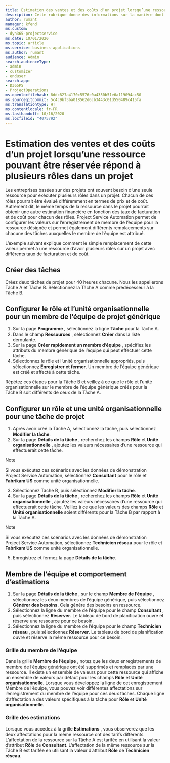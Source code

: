 ```yaml
---
title: Estimation des ventes et des coûts d’un projet lorsqu’une ressource pouvant être réservée répond à plusieurs rôles dans un projet
description: Cette rubrique donne des informations sur la manière dont les dimensions Tarification peuvent être utilisées pour soutenir la tarification et les coûts d’une ressource qui répond à plusieurs rôles dans un projet.
author: rumant
manager: kfend
ms.custom:
- dyn365-projectservice
ms.date: 10/01/2020
ms.topic: article
ms.service: business-applications
ms.author: rumant
audience: Admin
search.audienceType:
- admin
- customizer
- enduser
search.app:
- D365PS
- ProjectOperations
ms.openlocfilehash: 8ddc827a4170c5576c0a4350b51e6a119094ac50
ms.sourcegitcommit: 5c4c9bf3ba018562d6cb3443c01d550489c415fa
ms.translationtype: HT
ms.contentlocale: fr-FR
ms.lasthandoff: 10/16/2020
ms.locfileid: "4075792"
---
```

# <a name="estimate-project-sales-and-costs-when-a-bookable-resource-fills-mulitple-roles-on-a-project"></a>Estimation des ventes et des coûts d’un projet lorsqu’une ressource pouvant être réservée répond à plusieurs rôles dans un projet 

Les entreprises basées sur des projets ont souvent besoin d’une seule ressource pour exécuter plusieurs rôles dans un projet. Chacun de ces rôles pourrait être évalué différemment en termes de prix et de coût. Autrement dit, le même temps de la ressource dans le projet pourrait obtenir une autre estimation financière en fonction des taux de facturation et de coût pour chacun des rôles. Project Service Automation permet de configurer les valeurs sur l’enregistrement de membre de l’équipe pour la ressource désignée et permet également différents remplacements sur chacune des tâches auxquelles le membre de l’équipe est attribué.

L’exemple suivant explique comment le simple remplacement de cette valeur permet à une ressource d’avoir plusieurs rôles sur un projet avec différents taux de facturation et de coût.

## <a name="create-tasks"></a>Créer des tâches
Créez deux tâches de projet pour 40 heures chacune. Nous les appellerons Tâche A et Tâche B. Sélectionnez la Tâche A comme prédécesseur à la Tâche B.

## <a name="set-up-role-and-organization-unit-for-a-generic-project-team-member"></a>Configurer le rôle et l’unité organisationnelle pour un membre de l’équipe de projet générique

1. Sur la page **Programme** , sélectionnez la ligne **Tâche** pour la Tâche A. 
2. Dans le champ **Ressources** , sélectionnez **Créer** dans la liste déroulante.
3. Sur la page **Créer rapidement un membre d’équipe** , spécifiez les attributs du membre générique de l’équipe qui peut effectuer cette tâche.
4. Sélectionnez le rôle et l’unité organisationnelle appropriés, puis sélectionnez **Enregistrer et fermer**. Un membre de l’équipe générique est créé et affecté à cette tâche. 

Répétez ces étapes pour la Tâche B et veillez à ce que le rôle et l’unité organisationnelle sur le membre de l’équipe générique créés pour la Tâche B soit différents de ceux de la Tâche A. 

## <a name="set-up-role-and-organization-unit-for-a-project-task"></a>Configurer un rôle et une unité organisationnelle pour une tâche de projet

1. Après avoir créé la Tâche A, sélectionnez la tâche, puis sélectionnez **Modifier la tâche**.
2. Sur la page **Détails de la tâche** , recherchez les champs **Rôle** et **Unité organisationnelle** , ajoutez les valeurs nécessaires d’une ressource qui effectuerait cette tâche. 

  > [!NOTE]
  > Si vous exécutez ces scénarios avec les données de démonstration Project Service Automation, sélectionnez **Consultant** pour le rôle et **Fabrikam US** comme unité organisationnelle.

3. Sélectionnez Tâche B, puis sélectionnez **Modifier la tâche**.
4. Sur la page **Détails de la tâche** , recherchez les champs **Rôle** et **Unité organisationnelle** , ajoutez les valeurs nécessaires d’une ressource qui effectuerait cette tâche. Veillez à ce que les valeurs des champs **Rôle** et **Unité organisationnelle** soient différents pour la Tâche B par rapport à la Tâche A. 

  > [!NOTE]
  > Si vous exécutez ces scénarios avec les données de démonstration Project Service Automation, sélectionnez **Technicien réseau** pour le rôle et **Fabrikam US** comme unité organisationnelle.

5. Enregistrez et fermez la page **Détails de la tâche**. 

## <a name="team-member-and-estimates-behaviour"></a>Membre de l’équipe et comportement d’estimations 

1. Sur la page **Détails de la tâche** , sur le champ **Membre de l’équipe** , sélectionnez les deux membres de l’équipe générique, puis sélectionnez **Générer des besoins**. Cela génère des besoins en ressource. 
2. Sélectionnez la ligne du membre de l’équipe pour le champ **Consultant** , puis sélectionnez **Réserver**. Le tableau de bord de planification ouvre et réserve une ressource pour ce besoin.
3. Sélectionnez la ligne du membre de l’équipe pour le champ **Technicien réseau** , puis sélectionnez **Réserver**. Le tableau de bord de planification ouvre et réserve la même ressource pour ce besoin.

### <a name="team-member-grid"></a>Grille du membre de l’équipe 
Dans la grille **Membre de l’équipe** , notez que les deux enregistrements de membre de l’équipe générique ont été supprimés et remplacés par une ressource. Il existe un ensemble de valeurs pour cette ressource qui affiche un ensemble de valeurs par défaut pour les champs **Rôle** et **Unité organisationnelle**.
Lorsque vous développez la ligne de cet enregistrement Membre de l’équipe, vous pouvez voir différentes affectations sur l’enregistrement du membre de l’équipe pour ces deux tâches. Chaque ligne d’affectation a des valeurs spécifiques à la tâche pour **Rôle** et **Unité organisationnelle**. 

### <a name="estimates-grid"></a>Grille des estimations 
Lorsque vous accédez à la grille **Estimations** , vous observerez que les deux affectations pour la même ressource ont des tarifs différents.
L’affectation de la ressource sur la Tâche A est tarifée en utilisant la valeur d’attribut **Rôle** de **Consultant**. L’affectation de la même ressource sur la Tâche B est tarifée en utilisant la valeur d’attribut **Rôle** de **Technicien réseau**.





